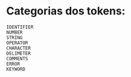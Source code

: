 # Categorias dos tokens:

```
IDENTIFIER
NUMBER
STRING
OPERATOR
CHARACTER
DELIMETER
COMMENTS
ERROR
KEYWORD
```
